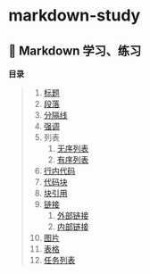 # markdown-study
:lion: Markdown 学习、练习
---
**目录**
> 1. [标题](./docs/headline.md "点击进入标题页")
> 2. [段落](./docs/paragraph.md)
> 3. [分隔线](./docs/line_between.md)
> 4. [强调](./docs/emphasize.md)
> 5. 列表
>    1. [无序列表](./docs/unordered_list.md)
>    2. [有序列表](./docs/ordered_list.md)
> 5. [行内代码](./docs/line_code.md)
> 5. [代码块](./docs/code_block.md)
> 6. [块引用](./docs/cite_block.md)
> 6. [链接](./docs/link.md)
>    1. [外部链接](./docs/link.md#外部链接)
>    2. [内部链接](./docs/link.md#内部链接)
> 7. [图片](./docs/image.md)
> 8. [表格](./docs/table.md)
> 9. [任务列表]()
